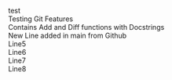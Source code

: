 test\
Testing Git Features\
Contains Add and Diff functions with Docstrings\
New Line added in main from Github\
Line5\
Line6\
Line7\
Line8


